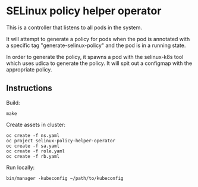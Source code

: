 SELinux policy helper operator
==============================

This is a controller that listens to all pods in the system.

It will attempt to generate a policy for pods when the pod is annotated with
a specific tag "generate-selinux-policy" and the pod is in a running
state.

In order to generate the policy, it spawns a pod with the selinux-k8s
tool which uses udica to generate the policy. It will spit out a
configmap with the appropriate policy.

Instructions
------------
Build:

```
make
```

Create assets in cluster:

```
oc create -f ns.yaml
oc project selinux-policy-helper-operator
oc create -f sa.yaml
oc create -f role.yaml
oc create -f rb.yaml
```

Run locally:
```
bin/manager -kubeconfig ~/path/to/kubeconfig
```

